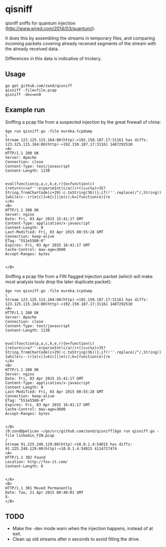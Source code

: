 # qisniff

qisniff sniffs for quantum injection (http://www.wired.com/2014/03/quantum/).

It does this by assembling the streams in temporary files, and comparing incoming packets covering already received
segments of the stream with the already received data.

Differences in this data is indicative of trickery.

## Usage

```
go get github.com/zond/qisniff
qisniff -file=file.pcap
qisniff -dev=en0
```

## Example run

Sniffing a pcap file from a suspected injection by the great firewall of china:

```
$go run qisniff.go -file eureka.tcpdump 
\ 
Stream 123.125.115.164:80(http)->192.150.187.17:31161 has diffs:
123.125.115.164:80(http)->192.150.187.17:31161 1487292510
<A>
HTTP/1.1 200 OK
Server: Apache
Connection: close
Content-Type: text/javascript
Content-Length: 1130


eval(function(p,a,c,k,e,r){e=function(c){return(c<a?'':e(parseInt(c/a)))+((c=c%a)>35?String.fromCharCode(c+29):c.toString(36))};if(!''.replace(/^/,String)){while(c--)r[e(c)]=k[c]||e(c);k=[function(e){re
</A>
<B>
HTTP/1.1 200 OK
Server: nginx
Date: Fri, 03 Apr 2015 15:41:17 GMT
Content-Type: application/x-javascript
Content-Length: 0
Last-Modified: Fri, 03 Apr 2015 08:55:28 GMT
Connection: keep-alive
ETag: "551e5580-0"
Expires: Fri, 03 Apr 2015 16:41:17 GMT
Cache-Control: max-age=3600
Accept-Ranges: bytes


</B>
```

Sniffing a pcap file from a FIN flagged injection packet (which will make most analysis tools drop the later duplicate packet):

```
$go run qisniff.go -file eureka.tcpdump 
\ 
Stream 123.125.115.164:80(http)->192.150.187.17:31161 has diffs:
123.125.115.164:80(http)->192.150.187.17:31161 1487292510
<A>
HTTP/1.1 200 OK
Server: Apache
Connection: close
Content-Type: text/javascript
Content-Length: 1130


eval(function(p,a,c,k,e,r){e=function(c){return(c<a?'':e(parseInt(c/a)))+((c=c%a)>35?String.fromCharCode(c+29):c.toString(36))};if(!''.replace(/^/,String)){while(c--)r[e(c)]=k[c]||e(c);k=[function(e){re
</A>
<B>
HTTP/1.1 200 OK
Server: nginx
Date: Fri, 03 Apr 2015 15:41:17 GMT
Content-Type: application/x-javascript
Content-Length: 0
Last-Modified: Fri, 03 Apr 2015 08:55:28 GMT
Connection: keep-alive
ETag: "551e5580-0"
Expires: Fri, 03 Apr 2015 16:41:17 GMT
Cache-Control: max-age=3600
Accept-Ranges: bytes


</B>
[0:zond@pelican ~/go/src/github.com/zond/qisniff]$go run qisniff.go -file linkedin_FIN.pcap 
/ 
Stream 91.225.248.129:80(http)->10.0.1.4:54015 has diffs:
91.225.248.129:80(http)->10.0.1.4:54015 4114717474
<A>
HTTP/1.1 302 Found
Location: http://fox-it.com/
Content-Length: 0


</A>
<B>
HTTP/1.1 301 Moved Permanently
Date: Tue, 21 Apr 2015 00:40:01 GMT
X-
</B>
```

## TODO

- Make the -dev mode warn when the injection happens, instead of at exit.
- Clean up old streams after n seconds to avoid filling the drive.
